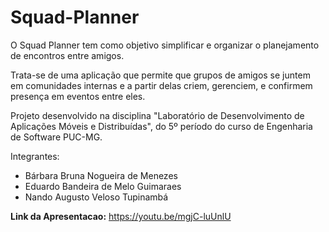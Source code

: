 # Squad-Planner

O Squad Planner tem como objetivo simplificar e organizar o planejamento de encontros entre amigos. 

Trata-se de uma aplicação que permite que grupos de amigos se juntem em comunidades internas e a partir delas criem, gerenciem, e confirmem presença em eventos entre eles.








Projeto desenvolvido na disciplina "Laboratório de Desenvolvimento de Aplicações Móveis e Distribuídas", do 5º período do curso de Engenharia de Software PUC-MG.

Integrantes:
- Bárbara Bruna Nogueira de Menezes
- Eduardo Bandeira de Melo Guimaraes
- Nando Augusto Veloso Tupinambá


**Link da Apresentacao:** https://youtu.be/mgjC-luUnlU
